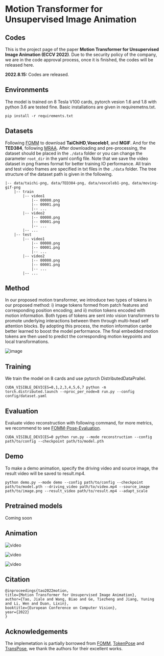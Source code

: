 # **Motion Transformer for Unsupervised Image Animation**
## **Codes**

This is the project page of the paper **Motion Transformer for Unsupervised Image Animation (ECCV 2022)**. Due to the security policy of the company, we are in the code approval process, once it is finished, the codes will be released here.

<!-- ### **Updates:** -->
**2022.8.15:** Codes are released.

## **Environments**
The model is trained on 8 Tesla V100 cards, pytorch vesion 1.6 and 1.8 with python 3.6 are tested fine. Basic installations are given in requiremetns.txt.

    pip install -r requirements.txt

## **Datasets**
Following [FOMM](https://github.com/AliaksandrSiarohin/first-order-model) to download **TaiChiHD**,**Voxceleb1**, and **MGIF**. And for the **TED384**, following [MRAA](https://github.com/snap-research/articulated-animation). After downloading and pre-processing, the dataset should be placed in the `./data` folder or you can change the parameter `root_dir` in the yaml config file. Note that we save the video dataset in png frames format for better training IO performance. All train and test video frames are specified in txt files in the `./data` folder. The tree structure of the dataset path is given in the following.

    |-- data/taichi-png, data/TED384-png, data/voxceleb1-png, data/moving-gif-png
        |-- train
            |-- video1
                |-- 00000.png
                |-- 00001.png
                |-- ...
            |-- video2
                |-- 00000.png
                |-- 00001.png
                |-- ...
            |-- ...
        |-- test
            |-- video1
                |-- 00000.png
                |-- 00001.png
                |-- ...
            |-- video2
                |-- 00000.png
                |-- 00001.png
                |-- ...
            |-- ...

## **Method**

In our proposed motion transformer, we introduce two types of tokens in our proposed method: i) image tokens formed from patch features and corresponding position encoding; and ii) motion tokens encoded with motion information. Both types of tokens are sent into vision transformers to promote underlying interactions between them through multi-head self attention blocks. By adopting this process, the motion information canbe better learned to boost the model performance. The final embedded motion tokens are then used to predict the corresponding motion keypoints and local transformations.

![image](https://user-images.githubusercontent.com/38600167/178645760-1f1a9d51-cba4-4083-812e-f3a5ed432a80.png)

## **Training**
We train the model on 8 cards and use pytorch DistributedDataPrallel.

    CUDA_VISIBLE_DEVICES=0,1,2,3,4,5,6,7 python -m torch.distributed.launch --nproc_per_node=8 run.py --config config/dataset.yaml
    
## **Evaluation**
Evaluate video reconstruction with following command, for more metrics, we recommend to see [FOMM-Pose-Evaluation](https://github.com/AliaksandrSiarohin/pose-evaluation).

    CUDA_VISIBLE_DEVICES=0 python run.py --mode reconstruction --config path/to/config --checkpoint path/to/model.pth  

## **Demo**
To make a demo animation, specify the driving video and source image, the result video will be saved to result.mp4.

    python demo.py --mode demo --config path/to/config --checkpoint path/to/model.pth --driving_video path/to/video.mp4 --source_image path/to/image.png --result_video path/to/result.mp4 --adapt_scale

## **Pretrained models**
Coming soon

## **Animation**

![video](videos/TaiChiHD.gif)

![video](videos/TEDTalks.gif)

![video](videos/VoxCeleb.gif)

## **Citation**
    @inproceedings{tao2022motion,
    title={Motion Transformer for Unsupervised Image Animation},
    author={Tao, Jiale and Wang, Biao and Ge, Tiezheng and Jiang, Yuning and Li, Wen and Duan, Lixin},
    booktitle={European Conference on Computer Vision},
    year={2022}
    }

## **Acknowledgements**
The implemetation is partially borrowed from [FOMM](https://github.com/AliaksandrSiarohin/first-order-model), [TokenPose](https://github.com/leeyegy/TokenPose) and [TransPose](https://github.com/yangsenius/TransPose), we thank the authors for their excellent works.
